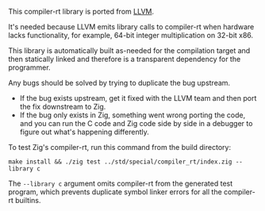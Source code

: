 This compiler-rt library is ported from [LLVM](http://compiler-rt.llvm.org/).

It's needed because LLVM emits library calls to compiler-rt when hardware lacks
functionality, for example, 64-bit integer multiplication on 32-bit x86.

This library is automatically built as-needed for the compilation target and
then statically linked and therefore is a transparent dependency for the
programmer.

Any bugs should be solved by trying to duplicate the bug upstream.
 * If the bug exists upstream, get it fixed with the LLVM team and then port
   the fix downstream to Zig.
 * If the bug only exists in Zig, something went wrong porting the code,
   and you can run the C code and Zig code side by side in a debugger
   to figure out what's happening differently.

To test Zig's compiler-rt, run this command from the build directory:

```
make install && ./zig test ../std/special/compiler_rt/index.zig --library c
```

The `--library c` argument omits compiler-rt from the generated test program,
which prevents duplicate symbol linker errors for all the compiler-rt builtins.
